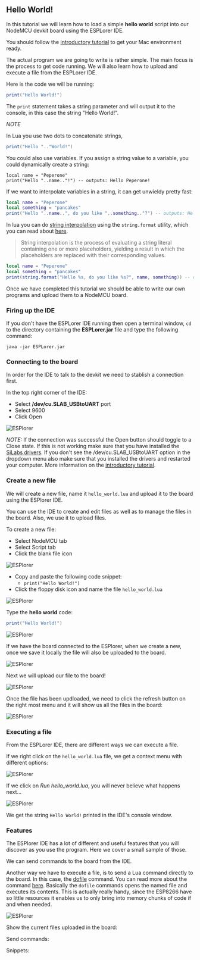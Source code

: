 ## Hello World!

In this tutorial we will learn how to load a simple **hello world** script into our NodeMCU devkit board using the ESPLorer IDE.

You should follow the [introductory tutorial][intro-tutorial] to get your Mac environment ready.

The actual program we are going to write is rather simple. The main focus is the process to get code running. We will also learn how to upload and execute a file from the ESPLorer IDE.

Here is the code we will be running:

```lua
print("Hello World!")
```

The `print` statement takes a string parameter and will output it to the console, in this case the string "Hello World!".

_NOTE_

In Lua you use two dots to concatenate strings,
```lua
print("Hello ".."World!")
```
You could also use variables. If you assign a string value to a variable, you could dynamically create a string:

```
local name = "Peperone"
print("Hello "..name.."!") -- outputs: Hello Peperone!
```

If we want to interpolate variables in a string, it can get unwieldy pretty fast:
```lua
local name = "Peperone"
local something = "pancakes"
print("Hello "..name..", do you like "..something.."?") -- outputs: Hello Peperone, do you like pancakes?
```

In lua you can do [string interpolation][wiki-string-interpolation] using the `string.format` utility, which you can read about [here][wiki-lua-string-interpolation].

> String interpolation is the process of evaluating a string literal containing one or more placeholders, yielding a result in which the placeholders are replaced with their corresponding values.

```lua
local name = "Peperone"
local something = "pancakes"
print(string.format("Hello %s, do you like %s?", name, something)) -- outputs: Hello Peperone, do you like pancakes?
```



Once we have completed this tutorial we should be able to write our own programs and upload them to a NodeMCU board.

### Firing up the IDE

If you don't have the ESPLorer IDE running then open a terminal window, `cd` to the directory containing the **ESPLorer.jar** file and type the following command:

```
java -jar ESPLorer.jar
```

### Connecting to the board
In order for the IDE to talk to the devkit we need to stablish a connection first.

In the top right corner of the IDE:
- Select **/dev/cu.SLAB_USBtoUART** port
- Select 9600
- Click Open

![ESPlorer](./images/esplorer-connect.png)

_NOTE:_
If the connection was successful the Open button should toggle to a Close state. If this is not working make sure that you have installed the [SiLabs drivers][silabs-drivers]. If you don't see the /dev/cu.SLAB_USBtoUART option in the dropdown menu also make sure that you installed the drivers and restarted your computer. More information on the [introductory tutorial][intro-tutorial].

### Create a new file

We will create a new file, name it `hello_world.lua` and upload it to the board using the ESPlorer IDE.

You can use the IDE to create and edit files as well as to manage the files in the board. Also, we use it to upload files.

To create a new file:

- Select NodeMCU tab
- Select Script tab
- Click the blank file icon

![ESPlorer](./images/esplorer-create-file.png)


- Copy and paste the following code snippet:
    - `print("Hello World!")`
- Click the floppy disk icon and name the file `hello_world.lua`

![ESPlorer](./images/esplorer-code.png)

Type the **hello world** code:

```lua
print("Hello World!")
```

![ESPlorer](./images/esplorer-type-hello-world.png)

If we have the board connected to the ESPlorer, when we create a new, once we save it locally the file will also be uploaded to the board.

![ESPlorer](./images/esplorer-create-hello-world.png)


Next we will upload our file to the board!

![ESPlorer](./images/esplorer-upload.png)

Once the file has been updloaded, we need to click the refresh button on the right most menu and it will show us all the files in the board:

![ESPlorer](./images/esplorer-file-uploaded.png)


### Executing a file

From the ESPLorer IDE, there are different ways we can execute a file.

If we right click on the `hello_world.lua` file, we get a context menu with different options:

![ESPlorer](./images/esplorer-execute-file.png)

If we click on *Run hello_world.lua*, you will never believe what happens next...

![ESPlorer](./images/esplorer-hello-world-output.png)

We get the string `Hello World!` printed in the IDE's console window.


### Features

The ESPlorer IDE has a lot of different and useful features that you will discover as you use the program. Here we cover a small sample of those.

We can send commands to the board from the IDE.

Another way we have to execute a file, is to send a Lua command directly to the board. In this case, the [dofile][dofile] command. You can read more about the command [here][dofile-tutorial]. Basically the `dofile` commands opens the named file and executes its contents. This is actually really handy, since the ESP8266 have so little resources it enables us to only bring into memory chunks of code if and when needed.

![ESPlorer](./images/esplorer-dofile.png)


Show the current files uploaded in the board:

Send commands:

Snippets:


[silabs-drivers]: https://www.silabs.com/products/mcu/Pages/USBtoUARTBridgeVCPDrivers.aspx
[intro-tutorial]: https://github.com/goliatone/wee-things-workshop

[dofile-tutorial]: http://luatut.com/dofile.html
[dofile]: http://www.lua.org/pil/8.html

[wiki-lua-string-interpolation]: http://lua-users.org/wiki/StringInterpolation
[wiki-string-interpolation]: https://en.wikipedia.org/wiki/String_interpolation
<!--
http://stackoverflow.com/questions/31304082/how-to-recover-nodemcu-infinite-loop
-->

